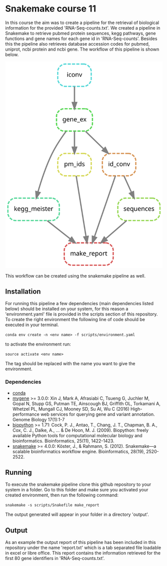 # Snakemake course 11

In this course the aim was to create a pipeline for the retrieval of biological information for the provided 'RNA-Seq-counts.txt'.  We created a pipeline in Snakemake to retrieve pubmed protein sequences, kegg pathways, gene functions and gene names for each gene id in 'RNA-Seq-counts'. Besides this the pipeline also retrieves database accession codes for pubmed, uniprot, ncbi protein and ncbi gene. The workflow of this pipeline is shown below.

<img src="./workflow.svg">

This workflow can be created using the snakemake pipeline as well.

## Installation
For running this pipeline a few dependencies (main dependencies listed below) should be installed on your system, for this reason a 'environment.yaml' file is provided in the scripts section of this repository. To create the right environment the following line of code should be executed in your terminal.

```conda env create -n <env name> -f scripts/environment.yaml```

to activate the environment run:

```source activate <env name>```

The <env name> tag should be replaced with the name you want to give the environment.
  
### Dependencies
- [conda](https://conda.io/docs/)
- [mygene](http://mygene.info/) >= 3.0.0: Xin J, Mark A, Afrasiabi C, Tsueng G, Juchler M, Gopal N, Stupp GS, Putman TE, Ainscough BJ, Griffith OL, Torkamani A, Whetzel PL, Mungall CJ, Mooney SD, Su AI, Wu C (2016) High-performance web services for querying gene and variant annotation. Genome Biology 17(1):1-7
- [biopython](https://biopython.org/) >= 1.71: Cock, P. J., Antao, T., Chang, J. T., Chapman, B. A., Cox, C. J., Dalke, A., ... & De Hoon, M. J. (2009). Biopython: freely available Python tools for computational molecular biology and bioinformatics. Bioinformatics, 25(11), 1422-1423.
- [snakemake](https://snakemake.readthedocs.io/en/stable/) >= 4.0.0: Köster, J., & Rahmann, S. (2012). Snakemake—a scalable bioinformatics workflow engine. Bioinformatics, 28(19), 2520-2522.


## Running

To execute the snakemake pipeline clone this github repository to your system in a folder. Go to this folder and make sure you activated your created environment, then run the following command:

```snakemake -s scripts/Snakefile make_report```

The output generated will appear in your folder in a directory 'output'.

## Output

As an example the output report of this pipeline has been included in this repository under the name 'report.txt' which is a tab separated file loadable in excel or libre office. This report contains the information retrieved for the first 80 gene identifiers in 'RNA-Seq-counts.txt'.

